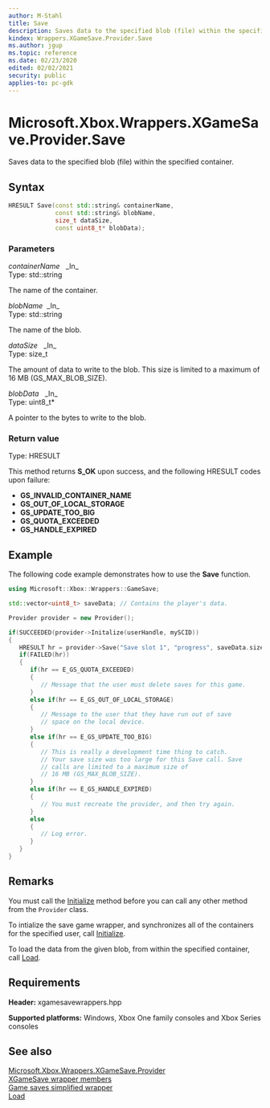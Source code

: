 ```yaml
---
author: M-Stahl
title: Save
description: Saves data to the specified blob (file) within the specified container.
kindex: Wrappers.XGameSave.Provider.Save
ms.author: jgup
ms.topic: reference
ms.date: 02/23/2020
edited: 02/02/2021
security: public
applies-to: pc-gdk
---
```


# Microsoft.Xbox.Wrappers.XGameSave.Provider.Save

Saves data to the specified blob (file) within the specified container.

<a id="syntaxSection"></a>

## Syntax

```cpp
HRESULT Save(const std::string& containerName,
             const std::string& blobName,
             size_t dataSize,
             const uint8_t* blobData);
```

<a id="parametersSection"></a>

### Parameters

*containerName*&nbsp;&nbsp; \_In\_  
Type: std::string

The name of the container.

*blobName*&nbsp;&nbsp;\_In\_  
Type: std::string

The name of the blob.

*dataSize*&nbsp;&nbsp; \_In\_  
Type: size_t

The amount of data to write to the blob. This size is limited to a maximum of 16 MB (GS_MAX_BLOB_SIZE).

*blobData*&nbsp;&nbsp; \_In\_  
Type: uint8_t\*

A pointer to the bytes to write to the blob.

<a id="retvalSection"></a>

### Return value

Type: HRESULT

This method returns **S_OK** upon success, and the following HRESULT codes upon failure:

- **GS_INVALID_CONTAINER_NAME**
- **GS_OUT_OF_LOCAL_STORAGE**
- **GS_UPDATE_TOO_BIG**
- **GS_QUOTA_EXCEEDED**
- **GS_HANDLE_EXPIRED**

<a id="exampleSection"></a>

## Example

The following code example demonstrates how to use the **Save** function.

```cpp
using Microsoft::Xbox::Wrappers::GameSave;

std::vector<uint8_t> saveData; // Contains the player's data.

Provider provider = new Provider();

if(SUCCEEDED(provider->Initalize(userHandle, mySCID))
{  
   HRESULT hr = provider->Save("Save slot 1", "progress", saveData.size(), saveData.data());
   if(FAILED(hr))
   {
      if(hr == E_GS_QUOTA_EXCEEDED)
      {
         // Message that the user must delete saves for this game.
      }
      else if(hr == E_GS_OUT_OF_LOCAL_STORAGE)
      {
         // Message to the user that they have run out of save
         // space on the local device.
      }
      else if(hr == E_GS_UPDATE_TOO_BIG)
      {
         // This is really a development time thing to catch.
         // Your save size was too large for this Save call. Save
         // calls are limited to a maximum size of
         // 16 MB (GS_MAX_BLOB_SIZE).
      }
      else if(hr == E_GS_HANDLE_EXPIRED)
      {
         // You must recreate the provider, and then try again.
      }
      else
      {
         // Log error.
      }
   }
}
```

<a id="remarksSection"></a>

## Remarks

You must call the [Initialize](xgamesave_wrapper_provider_initialize.md) method before you can call any other method from the `Provider` class.

To intialize the save game wrapper, and synchronizes all of the containers for the specified user, call [Initialize](xgamesave_wrapper_provider_initialize.md).

To load the data from the given blob, from within the specified container, call [Load](xgamesave_wrapper_provider_load.md).

<a id="requirementsSection"></a>

## Requirements

**Header:** xgamesavewrappers.hpp
  
**Supported platforms:** Windows, Xbox One family consoles and Xbox Series consoles  

<a id="seealsoSection"></a>

## See also

[Microsoft.Xbox.Wrappers.XGameSave.Provider](../xgamesave_wrapper_provider.md)  
[XGameSave wrapper members](../../../xgamesave_wrapper_members.md)  
[Game saves simplified wrapper](../../../../../../system/overviews/game-save/game-saves-simplified-wrapper.md)  
[Load](xgamesave_wrapper_provider_load.md)  